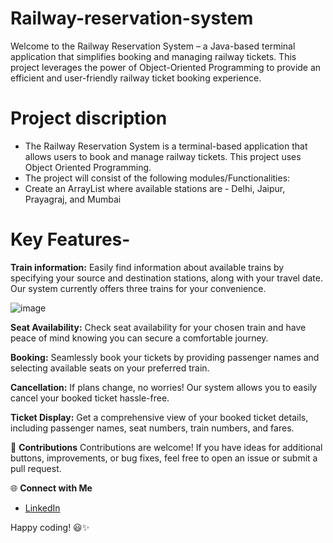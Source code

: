 # Railway-reservation-system
Welcome to the Railway Reservation System – a Java-based terminal application that simplifies booking and managing railway tickets. This project leverages the power of Object-Oriented Programming to provide an efficient and user-friendly railway ticket booking experience.

# Project discription
- The Railway Reservation System is a terminal-based application that allows users to book and manage railway tickets. This project uses Object Oriented Programming.
- The project will consist of the following modules/Functionalities:
- Create an ArrayList where available stations are - Delhi, Jaipur, Prayagraj, and Mumbai

# Key Features-
**Train information:**  Easily find information about available trains by specifying your source and destination stations, along with your travel date. Our system currently offers three trains for your convenience.

![image](https://github.com/mdazfar2/Railway-reservation-system/assets/100375390/03037cbc-6be2-4ff7-9b56-d94cf2b311c9)


**Seat Availability:** Check seat availability for your chosen train and have peace of mind knowing you can secure a comfortable journey.

**Booking:** Seamlessly book your tickets by providing passenger names and selecting available seats on your preferred train.

**Cancellation:** If plans change, no worries! Our system allows you to easily cancel your booked ticket hassle-free.

**Ticket Display:** Get a comprehensive view of your booked ticket details, including passenger names, seat numbers, train numbers, and fares.

🤝 **Contributions**
Contributions are welcome! If you have ideas for additional buttons, improvements, or bug fixes, feel free to open an issue or submit a pull request.

🌐 **Connect with Me**
- [LinkedIn](www.linkedin.com/in/md-azfar-alam)

Happy coding! 😃✨
